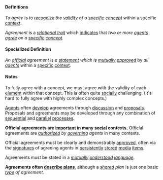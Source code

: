 #### Definitions

*To agree* is *to [recognize](https://github.com/gcassel/Modular-Organization-Terminology/blob/master/terms/recognize.md) the [validity](https://github.com/gcassel/Modular-Organization-Terminology/blob/master/terms/valid.md) of a [specific](https://github.com/gcassel/Modular-Organization-Terminology/blob/master/terms/specific.md) [concept](https://github.com/gcassel/Modular-Organization-Terminology/blob/master/terms/concept.md)* within a specific [context](https://github.com/gcassel/Modular-Organization-Terminology/blob/master/terms/context.md).

*Agreement* is a *[relational trait](https://github.com/gcassel/Modular-Organization-Terminology/blob/master/terms/relational-trait.md)* which [indicates](https://github.com/gcassel/Modular-Organization-Terminology/blob/master/terms/indicate.md) that *two or more [agents](https://github.com/gcassel/Modular-Organization-Terminology/blob/master/terms/agent.md) [agree](https://github.com/gcassel/Modular-Organization-Terminology/blob/master/terms/agree.md) on a [specific](https://github.com/gcassel/Modular-Organization-Terminology/blob/master/terms/specific.md) [concept](https://github.com/gcassel/Modular-Organization-Terminology/blob/master/terms/concept.md)*.

#### Specialized Definition

*An [official](https://github.com/gcassel/Modular-Organization-Terminology/blob/master/terms/official.md) agreement* is *a [statement](https://github.com/gcassel/Modular-Organization-Terminology/blob/master/terms/state.md) which is [mutually](https://github.com/gcassel/Modular-Organization-Terminology/blob/master/terms/mutual.md) [approved](https://github.com/gcassel/Modular-Organization-Terminology/blob/master/terms/approve.md)* by *all [agents](https://github.com/gcassel/Modular-Organization-Terminology/blob/master/terms/agent.md)* within a [specific](https://github.com/gcassel/Modular-Organization-Terminology/blob/master/terms/specific.md) [context](https://github.com/gcassel/Modular-Organization-Terminology/blob/master/terms/context.md).  

#### Notes 

To fully agree with a concept, we must agree with the validity of each [element](https://github.com/gcassel/Modular-Organization-Terminology/blob/master/terms/element.md) within that concept.  This is often quite [socially](https://github.com/gcassel/Modular-Organization-Terminology/blob/master/terms/social.md) challenging.  (It's hard to fully agree with highly complex concepts.)

[Agents](https://github.com/gcassel/Modular-Organization-Terminology/blob/master/terms/agent.md) often [develop](https://github.com/gcassel/Modular-Organization-Terminology/blob/master/terms/develop.md) agreements through [discussion](https://github.com/gcassel/Modular-Organization-Terminology/blob/master/terms/dialogue.md) and [proposals](https://github.com/gcassel/Modular-Organization-Terminology/blob/master/terms/propose.md).  Proposals and agreements may be developed through any combination of [sequential](https://github.com/gcassel/Modular-Organization-Terminology/blob/master/terms/sequence.md) and [parallel](https://github.com/gcassel/Modular-Organization-Terminology/blob/master/terms/parallel.md) [processes](https://github.com/gcassel/Modular-Organization-Terminology/blob/master/terms/process.md).

**Official agreements are [important](https://github.com/gcassel/Modular-Organization-Terminology/blob/master/terms/importance.md) in many [social](https://github.com/gcassel/Modular-Organization-Terminology/blob/master/terms/social.md) contexts.**  Official agreements are *[authorized](https://github.com/gcassel/Modular-Organization-Terminology/blob/master/terms/authorize.md) by [governing](https://github.com/gcassel/Modular-Organization-Terminology/blob/master/terms/govern.md) agents* in many contexts. 

Official agreements must be clearly and demonstrably [approved](https://github.com/gcassel/Modular-Organization-Terminology/blob/master/terms/approve.md), often via the [signatures](https://github.com/gcassel/Modular-Organization-Terminology/blob/master/terms/signature.md) of agreeing agents in [persistently](https://github.com/gcassel/Modular-Organization-Terminology/blob/master/terms/persistent.md) [stored](https://github.com/gcassel/Modular-Organization-Terminology/blob/master/terms/store.md) [media](https://github.com/gcassel/Modular-Organization-Terminology/blob/master/terms/media.md) [items](https://github.com/gcassel/Modular-Organization-Terminology/blob/master/terms/item.md).

Agreements must be stated in a *[mutually](https://github.com/gcassel/Modular-Organization-Terminology/blob/master/terms/mutual.md) [understood](https://github.com/gcassel/Modular-Organization-Terminology/blob/master/terms/understand.md) [language](https://github.com/gcassel/Modular-Organization-Terminology/blob/master/terms/language.md)*.

**Agreements often [describe](https://github.com/gcassel/Modular-Organization-Terminology/blob/master/terms/describe.md) [plans](https://github.com/gcassel/Modular-Organization-Terminology/blob/master/terms/plan.md)**, although a *[shared](https://github.com/gcassel/Modular-Organization-Terminology/blob/master/terms/common.md) plan* is just one basic *[type](https://github.com/gcassel/Modular-Organization-Terminology/blob/master/terms/type.md) of agreement*.
 
